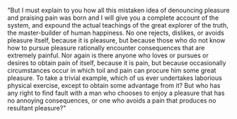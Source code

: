 "But I must explain to you how all this mistaken idea of denouncing pleasure and praising pain was born and I
will give you a complete account of the system, and expound the actual teachings of the great explorer of the
truth, the master-builder of human happiness. No one rejects, dislikes, or avoids pleasure itself, because it 
is pleasure, but because those who do not know how to pursue pleasure rationally encounter consequences that 
are extremely painful. Nor again is there anyone who loves or pursues or desires to obtain pain of itself, 
because it is pain, but because occasionally circumstances occur in which toil and pain can procure him some 
great pleasure. To take a trivial example, which of us ever undertakes laborious physical exercise, except to 
obtain some advantage from it? But who has any right to find fault with a man who chooses to enjoy a pleasure 
that has no annoying consequences, or one who avoids a pain that produces no resultant pleasure?"